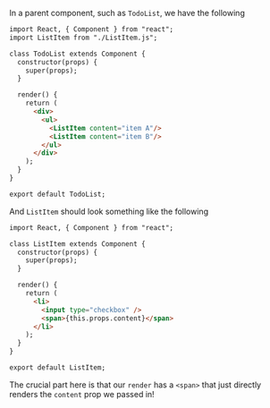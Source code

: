 In a parent component, such as `TodoList`, we have the following
```html
import React, { Component } from "react";
import ListItem from "./ListItem.js";

class TodoList extends Component {
  constructor(props) {
    super(props);
  }

  render() {
    return (
      <div>
        <ul>
          <ListItem content="item A"/>
          <ListItem content="item B"/>
        </ul>
      </div>
    );
  }
}

export default TodoList;

```
And `ListItem` should look something like the following
```html
import React, { Component } from "react";

class ListItem extends Component {
  constructor(props) {
    super(props);
  }

  render() {
    return (
      <li>
        <input type="checkbox" />
        <span>{this.props.content}</span>
      </li>
    );
  }
}

export default ListItem;

```
The crucial part here is that our `render` has a `<span>` that just directly renders the `content` prop we passed in!